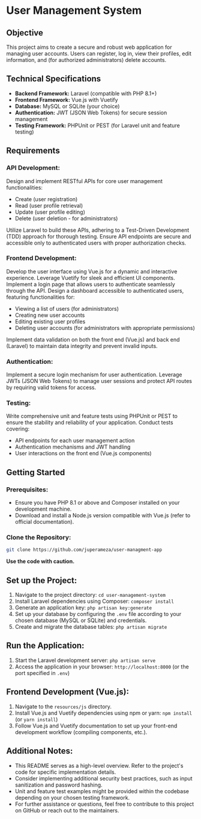 # User Management System

## Objective

This project aims to create a secure and robust web application for managing user accounts. Users can register, log in, view their profiles, edit information, and (for authorized administrators) delete accounts.

## Technical Specifications

- **Backend Framework:** Laravel (compatible with PHP 8.1+)
- **Frontend Framework:** Vue.js with Vuetify
- **Database:** MySQL or SQLite (your choice)
- **Authentication:** JWT (JSON Web Tokens) for secure session management
- **Testing Framework:** PHPUnit or PEST (for Laravel unit and feature testing)

## Requirements

### API Development:

Design and implement RESTful APIs for core user management functionalities:

- Create (user registration)
- Read (user profile retrieval)
- Update (user profile editing)
- Delete (user deletion - for administrators)

Utilize Laravel to build these APIs, adhering to a Test-Driven Development (TDD) approach for thorough testing. Ensure API endpoints are secure and accessible only to authenticated users with proper authorization checks.

### Frontend Development:

Develop the user interface using Vue.js for a dynamic and interactive experience. Leverage Vuetify for sleek and efficient UI components. Implement a login page that allows users to authenticate seamlessly through the API. Design a dashboard accessible to authenticated users, featuring functionalities for:

- Viewing a list of users (for administrators)
- Creating new user accounts
- Editing existing user profiles
- Deleting user accounts (for administrators with appropriate permissions)

Implement data validation on both the front end (Vue.js) and back end (Laravel) to maintain data integrity and prevent invalid inputs.

### Authentication:

Implement a secure login mechanism for user authentication. Leverage JWTs (JSON Web Tokens) to manage user sessions and protect API routes by requiring valid tokens for access.

### Testing:

Write comprehensive unit and feature tests using PHPUnit or PEST to ensure the stability and reliability of your application. Conduct tests covering:

- API endpoints for each user management action
- Authentication mechanisms and JWT handling
- User interactions on the front end (Vue.js components)

## Getting Started

### Prerequisites:

- Ensure you have PHP 8.1 or above and Composer installed on your development machine.
- Download and install a Node.js version compatible with Vue.js (refer to official documentation).

### Clone the Repository:

```bash
git clone https://github.com/juperameza/user-managment-app
```

**Use the code with caution.**

## Set up the Project:

1. Navigate to the project directory: `cd user-management-system`
2. Install Laravel dependencies using Composer: `composer install`
3. Generate an application key: `php artisan key:generate`
4. Set up your database by configuring the `.env` file according to your chosen database (MySQL or SQLite) and credentials.
5. Create and migrate the database tables: `php artisan migrate`

## Run the Application:

1. Start the Laravel development server: `php artisan serve`
2. Access the application in your browser: `http://localhost:8000` (or the port specified in `.env`)

## Frontend Development (Vue.js):

1. Navigate to the `resources/js` directory.
2. Install Vue.js and Vuetify dependencies using npm or yarn: `npm install` (or `yarn install`)
3. Follow Vue.js and Vuetify documentation to set up your front-end development workflow (compiling components, etc.).

## Additional Notes:

- This README serves as a high-level overview. Refer to the project's code for specific implementation details.
- Consider implementing additional security best practices, such as input sanitization and password hashing.
- Unit and feature test examples might be provided within the codebase depending on your chosen testing framework.
- For further assistance or questions, feel free to contribute to this project on GitHub or reach out to the maintainers.
